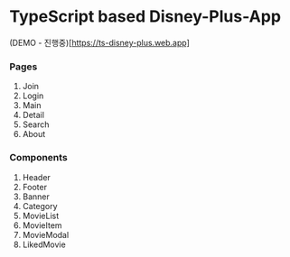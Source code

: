 # TypeScript based Disney-Plus-App
(DEMO - 진행중)[https://ts-disney-plus.web.app]

### Pages
1. Join
2. Login
3. Main
4. Detail
5. Search
6. About

### Components
1. Header
2. Footer
3. Banner
4. Category
5. MovieList
6. MovieItem
7. MovieModal
8. LikedMovie
